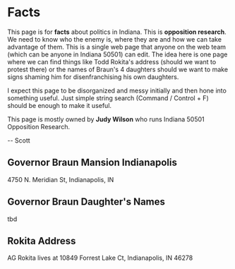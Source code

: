 # Facts 
 
This page is for **facts** about politics in Indiana.  This is **opposition research**.  We need to know who the enemy is, where they are and how we can take advantage of them.  This is a single web page that anyone on the web team (which can be anyone in Indiana 50501) can edit.  The idea here is one page where we can find things like Todd Rokita's address (should we want to protest there) or the names of Braun's 4 daughters should we want to make signs shaming him for disenfranchising his own daughters.
 
I expect this page to be disorganized and messy initially and then hone into something useful. Just simple string search (Command / Control + F) should be enough to make it useful.

This page is mostly owned by **Judy Wilson** who runs Indiana 50501 Opposition Research.

-- Scott

## Governor Braun Mansion Indianapolis

4750 N. Meridian St, Indianapolis, IN

## Governor Braun Daughter's Names

tbd

## Rokita Address

AG Rokita lives at 10849 Forrest Lake Ct, Indianapolis, IN 46278
 
 
